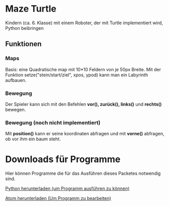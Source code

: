 # Maze Turtle
Kindern (ca. 6. Klasse) mit einem Roboter, der mit Turtle implementiert wird, Python beibringen

## Funktionen
### Maps
Basis: eine Quadratische map mit 10*10 Feldern von je 50px Breite.
Mit der Funktion setze("stein/start/ziel", xpos, ypod) kann man ein Labyrinth aufbauen.

### Bewegung
Der Spieler kann sich mit den Befehlen **vor(), zurück(), links()** und **rechts()** bewegen.

### Bewegung (noch nicht implementiert)
Mit **position()** kann er seine koordinaten abfragen und mit **vorne()** abfragen, ob vor ihm ein baum steht.

# Downloads für Programme
Hier können Programme die für das Ausführen dieses Packetes notwendig sind.


[Python herunterladen (um Programm ausführen zu können)](https://www.python.org/ftp/python/3.7.2/python-3.7.2.exe)

[Atom herunterladen (Um Programm zu bearbeiten)](https://atom.io/download/windows)
